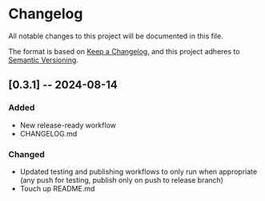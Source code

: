 # Changelog

All notable changes to this project will be documented in this file.

The format is based on [Keep a Changelog](https://keepachangelog.com/en/1.1.0/),
and this project adheres to [Semantic Versioning](https://semver.org/spec/v2.0.0.html).

## [0.3.1] -- 2024-08-14

### Added

- New release-ready workflow
- CHANGELOG.md 

### Changed

- Updated testing and publishing workflows to only run when appropriate
  (any push for testing, publish only on push to release branch)
- Touch up README.md
